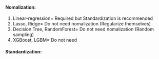 

#### Nomalization:
1) Linear-regression= Required but Standardization is recommended </br>
2) Lasso, Ridge= Do not need nomalization (Regularize themselves)</br>
3) Decision Tree, RandomForest= Do not need nomalization (Random sampling)</br>
4) XGBoost, LGBM= Do not need</br>

#### Standardization:
